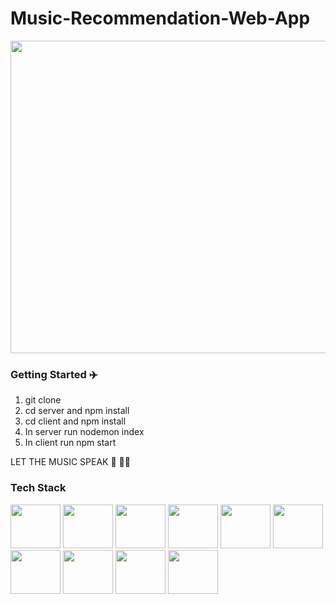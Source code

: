 # Music-Recommendation-Web-App 
 <img src="https://user-images.githubusercontent.com/66815801/142719469-310136c8-355c-4a74-be2c-e37921762923.jpg" height="500px" width="1000px">



### Getting Started ✈️ <br>

1. git clone <repo link>
2. cd server and npm install
3. cd client and npm install
4. In server run nodemon index
5. In client run npm start
  
  LET THE MUSIC SPEAK 🎵 👯‍♀️  <br>
  
### Tech Stack
  <p align="left">
 <img src="https://raw.githubusercontent.com/Tishasoumya-02/devicon/2ae2a900d2f041da66e950e4d48052658d850630/icons/react/react-original-wordmark.svg" height="70px" width="80px">
   <img src="https://raw.githubusercontent.com/Tishasoumya-02/devicon/2ae2a900d2f041da66e950e4d48052658d850630/icons/nodejs/nodejs-original-wordmark.svg" height="70px" width="80px">
    <img src="https://raw.githubusercontent.com/Tishasoumya-02/devicon/2ae2a900d2f041da66e950e4d48052658d850630/icons/javascript/javascript-original.svg" height="70px" width="80px">
     <img src="https://raw.githubusercontent.com/Tishasoumya-02/devicon/2ae2a900d2f041da66e950e4d48052658d850630/icons/css3/css3-original-wordmark.svg" height="70px" width="80px">
    <img src="https://raw.githubusercontent.com/Tishasoumya-02/devicon/2ae2a900d2f041da66e950e4d48052658d850630/icons/materialui/materialui-original.svg" height="70px" width="80px">
     <img src="https://raw.githubusercontent.com/Tishasoumya-02/devicon/2ae2a900d2f041da66e950e4d48052658d850630/icons/bootstrap/bootstrap-original.svg" height="70px" width="80px">
     <img src="https://raw.githubusercontent.com/Tishasoumya-02/devicon/2ae2a900d2f041da66e950e4d48052658d850630/icons/express/express-original-wordmark.svg" height="70px" width="80px">
     <img src="https://raw.githubusercontent.com/Tishasoumya-02/devicon/2ae2a900d2f041da66e950e4d48052658d850630/icons/python/python-original-wordmark.svg" height="70px" width="80px">
     <img src="https://raw.githubusercontent.com/Tishasoumya-02/devicon/2ae2a900d2f041da66e950e4d48052658d850630/icons/flask/flask-original-wordmark.svg" height="70px" width="80px">
    <img src="https://raw.githubusercontent.com/Tishasoumya-02/devicon/2ae2a900d2f041da66e950e4d48052658d850630/icons/mongodb/mongodb-original-wordmark.svg" height="70px" width="80px">
        
      
  </p>
  
 
